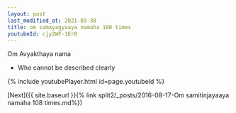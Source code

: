 ```yaml
---
layout: post
last_modified_at: 2021-03-30
title: om samayagyaaya namaha 108 times
youtubeId: cjy2WF-1Er0
---
```

 
 
Om Avyakthaya nama 
 
 -  Who cannot be described clearly 
 
  
 
  
 
 
 
 
 
 


{% include youtubePlayer.html id=page.youtubeId %}
 
[Next]({{ site.baseurl }}{% link  split2/_posts/2016-08-17-Om samitinjayaaya namaha 108 times.md%})
 

